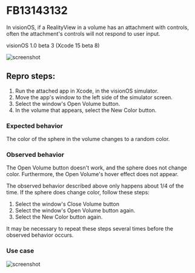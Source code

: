 # FB13143132

In visionOS, if a RealityView in a volume has an attachment with controls, often the attachment's controls will not respond to user input.

visionOS 1.0 beta 3 (Xcode 15 beta 8)

![screenshot](https://github.com/drewolbrich/AttachmentControls/assets/12141562/0e863bd1-ced7-4005-84d0-e84a25df88e5)

## Repro steps:

1. Run the attached app in Xcode, in the visionOS simulator.
2. Move the app's window to the left side of the simulator screen.
3. Select the window's Open Volume button.
4. In the volume that appears, select the New Color button.

### Expected behavior

The color of the sphere in the volume changes to a random color.

### Observed behavior

The Open Volume button doesn't work, and the sphere does not
change color. Furthermore, the Open Volume's hover effect does not appear.

The observed behavior described above only happens about 1/4 of the time.
If the sphere does change color, follow these steps:

1. Select the window's Close Volume button
2. Select the window's Open Volume button again.
3. Select the New Color button again.

It may be necessary to repeat these steps several times before the observed behavior occurs.

### Use case

![screenshot](https://github.com/drewolbrich/AttachmentControls/assets/12141562/94c69774-3b45-4d64-b17f-3283d0947dc0)
